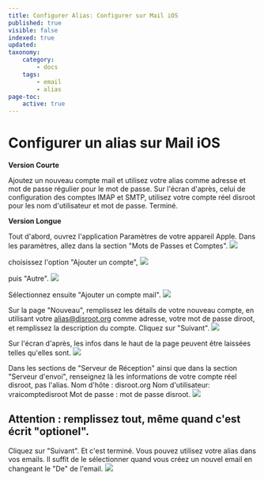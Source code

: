 ```yaml
---
title: Configurer Alias: Configurer sur Mail iOS
published: true
visible: false
indexed: true
updated:
taxonomy:
    category:
        - docs
    tags:
        - email
        - alias
page-toc:
    active: true
---
```


# Configurer un alias sur Mail iOS

**Version Courte**

Ajoutez un nouveau compte mail et utilisez votre alias comme adresse et mot de passe régulier pour le mot de passe.
Sur l'écran d'après, celui de configuration des comptes IMAP et SMTP, utilisez votre compte réel disroot pour les nom d'utilisateur et mot de passe.
Terminé.

**Version Longue**

Tout d'abord, ouvrez l'application Paramètres de votre appareil Apple.
Dans les paramètres, allez dans la section "Mots de Passes et Comptes".
![](fr/identity_settings.png)

choisissez l'option "Ajouter un compte", 
![](fr/identity_settings2.png)

puis "Autre".
![](fr/identity_settings3.png)

Sélectionnez ensuite "Ajouter un compte mail".
![](fr/identity_settings4.png)

Sur la page "Nouveau", remplissez les détails de votre nouveau compte, en utilisant votre alias@disroot.org comme adresse, votre mot de passe diroot, et remplissez la description du compte. Cliquez sur "Suivant".
![](fr/identity_settings5.png)

Sur l'écran d'après, les infos dans le haut de la page peuvent être laissées telles qu'elles sont.
![](fr/identity_settings6.png)

Dans les sections de "Serveur de Réception" ainsi que dans la section "Serveur d'envoi", renseignez là les informations de votre compte réel disroot, pas l'alias. 
Nom d'hôte : disroot.org
Nom d'utilisateur: vraicomptedisroot
Mot de passe : mot de passe disroot.
![](fr/identity_settings7.png)

## Attention : remplissez tout, même quand c'est écrit "optionel".

Cliquez sur "Suivant". Et c'est terminé.
Vous pouvez utilisez votre alias dans vos emails. Il suffit de le sélectionner quand vous créez un nouvel email en changeant le "De" de l'email.
![](fr/identity_settings8.png)
